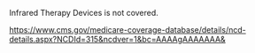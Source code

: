 Infrared Therapy Devices is not covered.

https://www.cms.gov/medicare-coverage-database/details/ncd-details.aspx?NCDId=315&ncdver=1&bc=AAAAgAAAAAAA&
